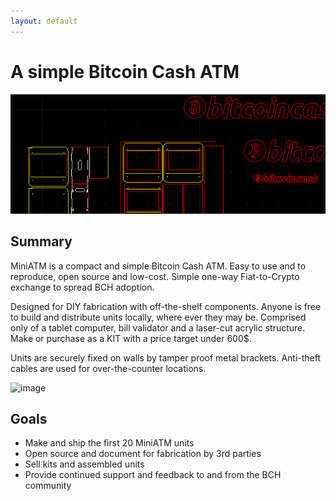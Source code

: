 ```yaml
---
layout: default
---
```

# A simple Bitcoin Cash ATM
![banner](banner.png)


## Summary

MiniATM is a compact and simple Bitcoin Cash ATM.
Easy to use and to reproduce, open source and low-cost.
Simple one-way Fiat-to-Crypto exchange to spread BCH adoption. 

Designed for DIY fabrication with off-the-shelf components. 
Anyone is free to build and distribute units locally, where ever they may be. 
Comprised only of a tablet computer, bill validator and a laser-cut
acrylic structure. Make or purchase as a KIT with a price target under 600$.

Units are securely fixed on walls by tamper proof metal brackets. 
Anti-theft cables are used for over-the-counter locations. 

![image](https://i.imgur.com/rxN2bva.jpg)


## Goals

* Make and ship the first 20 MiniATM units 
* Open source and document for fabrication by 3rd parties 
* Sell kits and assembled units
* Provide continued support and feedback to and from the BCH community 


